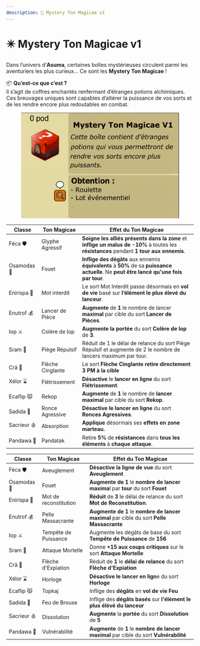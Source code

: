 ```yaml
---
description: 🎁 Mystery Ton Magicae v1
---
```


# ✴️ Mystery Ton Magicae v1

Dans l’univers d’**Asuma**, certaines boîtes mystérieuses circulent parmi les aventuriers les plus curieux… Ce sont les **Mystery Ton Magicae** !

📦 **Qu’est-ce que c’est ?**\
Il s’agit de coffres enchantés renfermant d’étranges potions alchimiques. \
Ces breuvages uniques sont capables d’altérer la puissance de vos sorts et de les rendre encore plus redoutables en combat.

<figure><img src="../../.gitbook/assets/image.png" alt=""><figcaption></figcaption></figure>

| Classe      | Ton Magicae      | Effet du Ton Magicae                                                                                                                     |
| ----------- | ---------------- | ---------------------------------------------------------------------------------------------------------------------------------------- |
| Féca 🛡️    | Glyphe Agressif  | **Soigne les alliés présents dans la zone** et **inflige un malus de -10%** à toutes les **résistances** pendant **1 tour aux ennemis**. |
| Osamodas 🐗 | Fouet            | **Inflige des dégâts** aux ennemis **équivalents** à **50%** de sa **puissance actuelle**. Ne **peut être lancé qu'une fois par tour**.  |
| Enirispa 💓 | Mot interdit     | Le sort Mot Interdit passe désormais en **vol de vie** basé sur **l’élément le plus élevé du lanceur**.                                  |
| Enutrof 💰  | Lancer de Pièce  | **Augmente** de **1** le nombre de lancer **maximal** par cible du sort **Lancer de Pièces**.                                            |
| Iop ⚔️      | Colère de Iop    | **Augmente la portée** du sort **Colère de Iop** de **3**.                                                                               |
| Sram 👿     | Piège Répulsif   | Réduit de 1 le délai de relance du sort Piège Répulsif et augmente de 2 le nombre de lancers maximum par tour.                           |
| Crâ 🏹      | Flèche Cinglante | Le sort **Flèche Cinglante** **retire directement 3 PM à la cible**                                                                      |
| Xélor ⌛     | Flétrissement    | **Désactive** le **lancer en ligne** du sort **Flétrissement**.                                                                          |
| Ecaflip 😾  | Rekop            | **Augmente** de **1** le nombre de **lancer maximal** par cible du sort **Rekop**.                                                       |
| Sadida 🌳   | Ronce Agressive  | **Désactive le lancer en ligne** du sort **Ronces Agressives**.                                                                          |
| Sacrieur 🩸 | Absorption       | **Applique** désormais ses **effets en zone marteau.**                                                                                   |
| Pandawa 🍻  | Pandatak         | Retire **5%** de **résistances** dans **tous les éléments** à **chaque attaque**.                                                        |

| Classe      | Ton Magicae           | Effet du Ton Magicae                                                                      |
| ----------- | --------------------- | ----------------------------------------------------------------------------------------- |
| Féca 🛡️    | Aveuglement           | **Désactive la ligne de vue** du sort **Aveuglement**                                     |
| Osamodas 🐗 | Fouet                 | **Augmente de 1** le **nombre de lancer maxima**l par **tour** du sort **Fouet**          |
| Enirispa 💓 | Mot de reconstitution | **Réduit** de **3** le délai de relance du sort **Mot de Reconstitution**.                |
| Enutrof 💰  | Pelle Massacrante     | **Augmente de 1** le **nombre de lancer maximal** par cible du sort **Pelle Massacrante** |
| Iop ⚔️      | Tempête de Puissance  | Augmente les dégâts de base du sort **Tempête de Puissance** de **156**                   |
| Sram 👿     | Attaque Mortelle      | Donne **+15** **aux coups critiques** sur le sort **Attaque Mortelle**                    |
| Crâ 🏹      | Flèche d'Expiation    | Réduit de **1** le **délai de relance** du sort **Flèche d'Expiation**                    |
| Xélor ⌛     | Horloge               | **Désactive le lancer en lign**e du sort **Horloge**                                      |
| Ecaflip 😾  | Topkaj                | Inflige des **dégâts** en **vol de vie Feu**                                              |
| Sadida 🌳   | Feu de Brouse         | Inflige des **dégâts basés** sur **l'élément le plus élévé du lanceur**                   |
| Sacrieur 🩸 | Dissolution           | **Augmente** la **portée** du sort **Dissolution** de **5**                               |
| Pandawa 🍻  | Vulnérabilité         | **Augmente** de **1** le **nombre de lancer maximal** par cible du sort **Vulnérabilité** |
